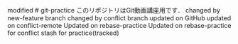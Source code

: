 modified # git-practice
このリポジトリはGit動画講座用です．
changed by new-feature branch 
changed by conflict branch
updated on GitHub
updated on conflict-remote
Updated on rebase-practice
Updated on rebase-practice for conflict
stash for practice(tracked)